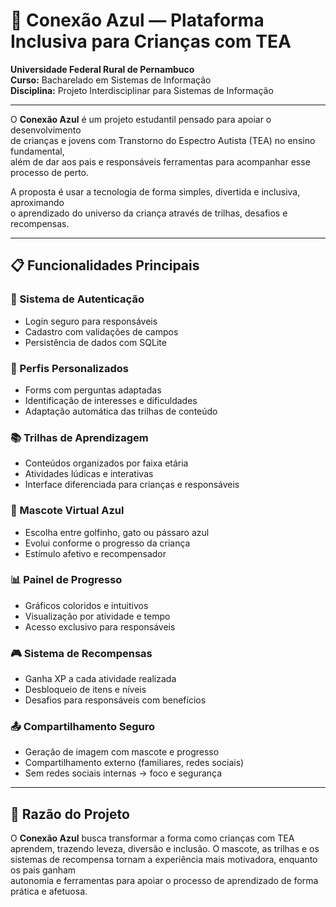 # 🧩 Conexão Azul — Plataforma Inclusiva para Crianças com TEA

**Universidade Federal Rural de Pernambuco**  
**Curso:** Bacharelado em Sistemas de Informação  
**Disciplina:** Projeto Interdisciplinar para Sistemas de Informação  

---

O **Conexão Azul** é um projeto estudantil pensado para apoiar o desenvolvimento <br>
de crianças e jovens com Transtorno do Espectro Autista (TEA) no ensino fundamental, <br>
além de dar aos pais e responsáveis ferramentas para acompanhar esse processo de perto. <br>

A proposta é usar a tecnologia de forma simples, divertida e inclusiva, aproximando <br>
o aprendizado do universo da criança através de trilhas, desafios e recompensas.<br>

---

## 📋 Funcionalidades Principais

### 🔐 Sistema de Autenticação  
- Login seguro para responsáveis  
- Cadastro com validações de campos  
- Persistência de dados com SQLite  

### 👥 Perfis Personalizados  
- Forms com perguntas adaptadas  
- Identificação de interesses e dificuldades  
- Adaptação automática das trilhas de conteúdo  

### 📚 Trilhas de Aprendizagem  
- Conteúdos organizados por faixa etária  
- Atividades lúdicas e interativas  
- Interface diferenciada para crianças e responsáveis  

### 🧸 Mascote Virtual Azul  
- Escolha entre golfinho, gato ou pássaro azul  
- Evolui conforme o progresso da criança  
- Estímulo afetivo e recompensador  

### 📊 Painel de Progresso
- Gráficos coloridos e intuitivos  
- Visualização por atividade e tempo  
- Acesso exclusivo para responsáveis  

### 🎮 Sistema de Recompensas  
- Ganha XP a cada atividade realizada  
- Desbloqueio de itens e níveis  
- Desafios para responsáveis com benefícios  

### 📤 Compartilhamento Seguro  
- Geração de imagem com mascote e progresso  
- Compartilhamento externo (familiares, redes sociais)  
- Sem redes sociais internas → foco e segurança  

---

## 📝 Razão do Projeto

O **Conexão Azul** busca transformar a forma como crianças com TEA<br>
aprendem, trazendo leveza, diversão e inclusão. O mascote, as trilhas e os<br>
sistemas de recompensa tornam a experiência mais motivadora, enquanto os pais ganham<br>
autonomia e ferramentas para apoiar o processo de aprendizado de forma prática e afetuosa.
